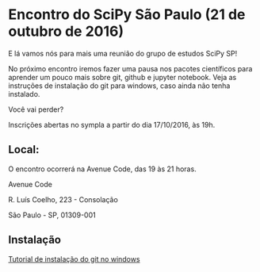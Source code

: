 # Encontro do SciPy São Paulo (21 de outubro de 2016)

E lá vamos nós para mais uma reunião do grupo de estudos SciPy SP!

No próximo encontro iremos fazer uma pausa nos pacotes científicos para aprender um pouco mais sobre git, github e jupyter notebook. Veja as instruções de instalação do git para windows, caso ainda não tenha instalado.

Você vai perder?

Inscrições abertas no sympla a partir do dia 17/10/2016, às 19h.


## Local:

O encontro ocorrerá na Avenue Code, das 19 às 21 horas.

Avenue Code

R. Luís Coelho, 223 - Consolação

São Paulo - SP, 01309-001

## Instalação

[Tutorial de instalação do git no windows](https://github.com/SciPy-SP/encontros/blob/master/tutoriais/Tutorial_Instalacao_Git_for_Windows.pdf)

